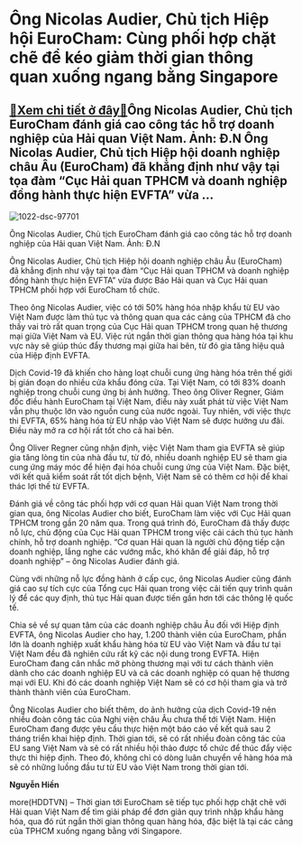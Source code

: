 Ông Nicolas Audier, Chủ tịch Hiệp hội EuroCham: Cùng phối hợp chặt chẽ để kéo giảm thời gian thông quan xuống ngang bằng Singapore
==================================================================================================================================

[:gift:Xem chi tiết ở đây:gift:](https://hddtvn.com/ong-nicolas-audier-chu-tich-hiep-hoi-eurocham-cung-phoi-hop-chat-che-de-keo-giam-thoi-gian-thong-quan-xuong-ngang-bang-singapore/)Ông Nicolas Audier, Chủ tịch EuroCham đánh giá cao công tác hỗ trợ doanh nghiệp của Hải quan Việt Nam. Ảnh: Đ.N Ông Nicolas Audier, Chủ tịch Hiệp hội doanh nghiệp châu Âu (EuroCham) đã khẳng định như vậy tại tọa đàm “Cục Hải quan TPHCM và doanh nghiệp đồng hành thực hiện EVFTA” vừa …
--------------------------------------------------------------------------------------------------------------------------------------------------------------------------------------------------------------------------------------------------------------------------------------------





![1022-dsc-97701](https://haiquanonline.com.vn/stores/news_dataimages/hiennt/102020/07/15/in_article/1022_DSC_97701.jpg?rt=20201009092659 "Ông Nicolas Audier, Chủ tịch EuroCham đánh giá cao công tác hỗ trợ doanh nghiệp của Cục Hải quan TPHCM")



Ông Nicolas Audier, Chủ tịch EuroCham đánh giá cao công tác hỗ trợ doanh nghiệp của Hải quan Việt Nam. Ảnh: Đ.N






Ông Nicolas Audier, Chủ tịch Hiệp hội doanh nghiệp châu Âu (EuroCham) đã khẳng định như vậy tại tọa đàm “Cục Hải quan TPHCM và doanh nghiệp đồng hành thực hiện EVFTA” vừa được Báo Hải quan và Cục Hải quan TPHCM phối hợp với EuroCham tổ chức.


Theo ông Nicolas Audier, việc có tới 50% hàng hóa nhập khẩu từ EU vào Việt Nam được làm thủ tục và thông quan qua các cảng của TPHCM đã cho thấy vai trò rất quan trọng của Cục Hải quan TPHCM trong quan hệ thương mại giữa Việt Nam và EU. Việc rút ngắn thời gian thông qua hàng hóa tại khu vực này sẽ giúp thúc đẩy thương mại giữa hai bên, từ đó gia tăng hiệu quả của Hiệp định EVFTA.


Dịch Covid-19 đã khiến cho hàng loạt chuỗi cung ứng hàng hóa trên thế giới bị gián đoạn do nhiều cửa khẩu đóng cửa. Tại Việt Nam, có tới 83% doanh nghiệp trong chuỗi cung ứng bị ảnh hưởng. Theo ông Oliver Regner, Giám đốc điều hành EuroCham tại Việt Nam, điều này xuất phát từ việc Việt Nam vẫn phụ thuộc lớn vào nguồn cung của nước ngoài. Tuy nhiên, với việc thực thi EVFTA, 65% hàng hóa từ EU nhập vào Việt Nam sẽ được hưởng ưu đãi. Điều này mở ra cơ hội rất tốt cho cả hai bên.


Ông Oliver Regner cũng nhận định, việc Việt Nam tham gia EVFTA sẽ giúp gia tăng lòng tin của nhà đầu tư, từ đó, nhiều doanh nghiệp EU sẽ tham gia cung ứng máy móc để hiện đại hóa chuỗi cung ứng của Việt Nam. Đặc biệt, với kết quả kiểm soát rất tốt dịch bệnh, Việt Nam sẽ có thêm cơ hội để khai thác lợi thế từ EVFTA.


Đánh giá về công tác phối hợp với cơ quan Hải quan Việt Nam trong thời gian qua, ông Nicolas Audier cho biết, EuroCham làm việc với Cục Hải quan TPHCM trong gần 20 năm qua. Trong quá trình đó, EuroCham đã thấy được nỗ lực, chủ động của Cục Hải quan TPHCM trong việc cải cách thủ tục hành chính, hỗ trợ doanh nghiệp. “Cơ quan Hải quan là người chủ động tiếp cận doanh nghiệp, lắng nghe các vướng mắc, khó khăn để giải đáp, hỗ trợ doanh nghiệp” – ông Nicolas Audier đánh giá.


Cùng với những nỗ lực đồng hành ở cấp cục, ông Nicolas Audier cũng đánh giá cao sự tích cực của Tổng cục Hải quan trong việc cải tiến quy trình quản lý để các quy định, thủ tục Hải quan được tiến gần hơn tới các thông lệ quốc tế.


Chia sẻ về sự quan tâm của các doanh nghiệp châu Âu đối với Hiệp định EVFTA, ông Nicolas Audier cho hay, 1.200 thành viên của EuroCham, phần lớn là doanh nghiệp xuất khẩu hàng hóa từ EU vào Việt Nam và đầu tư tại Việt Nam đều đã nghiên cứu rất kỹ các nội dung trong EVFTA. Hiện EuroCham đang cân nhắc mở phòng thương mại với tư cách thành viên dành cho các doanh nghiệp EU và cả các doanh nghiệp có quan hệ thương mại với EU. Khi đó các doanh nghiệp Việt Nam sẽ có cơ hội tham gia và trở thành thành viên của EuroCham.


Ông Nicolas Audier cho biết thêm, do ảnh hưởng của dịch Covid-19 nên nhiều đoàn công tác của Nghị viện châu Âu chưa thể tới Việt Nam. Hiện EuroCham đang được yêu cầu thực hiện một báo cáo về kết quả sau 2 tháng triển khai hiệp định. Thời gian tới, sẽ có rất nhiều đoàn công tác của EU sang Việt Nam và sẽ có rất nhiều hội thảo được tổ chức để thúc đẩy việc thực thi hiệp định. Theo đó, không chỉ có dòng luân chuyển về hàng hóa mà sẽ có những luồng đầu tư từ EU vào Việt Nam trong thời gian tới.




**Nguyễn Hiền**



more(HDDTVN) – Thời gian tới EuroCham sẽ tiếp tục phối hợp chặt chẽ với Hải quan Việt Nam để tìm giải pháp để đơn giản quy trình nhập khẩu hàng hóa, qua đó rút ngắn thời gian thông quan hàng hóa, đặc biệt là tại các cảng của TPHCM xuống ngang bằng với Singapore.

